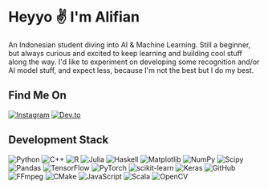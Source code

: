 # Heyyo ✌ I'm Alifian
An Indonesian student diving into AI & Machine Learning. Still a beginner, but always curious and excited to keep learning and building cool stuff along the way. I'd like to experiment on developing some recognition and/or AI model stuff, and expect less, because I'm not the best but I do my best.

## Find Me On
[![Instagram](https://img.shields.io/badge/Instagram-%23E4405F.svg?logo=Instagram&logoColor=white)](https://instagram.com/alifian.dev24)
[![Dev.to](https://img.shields.io/badge/Dev.to-0a0a0a.svg?logo=devdotto&logoColor=white)](https://dev.to/heyalifian)

## Development Stack
![Python](https://img.shields.io/badge/python-3670A0?style=plastic&logo=python&logoColor=ffdd54) ![C++](https://img.shields.io/badge/c++-%2300599C.svg?style=plastic&logo=c%2B%2B&logoColor=white) ![R](https://img.shields.io/badge/r-%23276DC3.svg?style=plastic&logo=r&logoColor=white) ![Julia](https://img.shields.io/badge/-Julia-9558B2?style=plastic&logo=julia&logoColor=white) ![Haskell](https://img.shields.io/badge/Haskell-5e5086?style=plastic&logo=haskell&logoColor=white) ![Matplotlib](https://img.shields.io/badge/Matplotlib-%23ffffff.svg?style=plastic&logo=Matplotlib&logoColor=black) ![NumPy](https://img.shields.io/badge/numpy-%23013243.svg?style=plastic&logo=numpy&logoColor=white) ![Scipy](https://img.shields.io/badge/SciPy-%230C55A5.svg?style=plastic&logo=scipy&logoColor=%white) ![Pandas](https://img.shields.io/badge/pandas-%23150458.svg?style=plastic&logo=pandas&logoColor=white) ![TensorFlow](https://img.shields.io/badge/TensorFlow-%23FF6F00.svg?style=plastic&logo=TensorFlow&logoColor=white) ![PyTorch](https://img.shields.io/badge/PyTorch-%23EE4C2C.svg?style=plastic&logo=PyTorch&logoColor=white) ![scikit-learn](https://img.shields.io/badge/scikit--learn-%23F7931E.svg?style=plastic&logo=scikit-learn&logoColor=white) ![Keras](https://img.shields.io/badge/Keras-%23D00000.svg?style=plastic&logo=Keras&logoColor=white) ![GitHub](https://img.shields.io/badge/github-%23121011.svg?style=plastic&logo=github&logoColor=white) ![FFmpeg](https://shields.io/badge/FFmpeg-%23171717.svg?logo=ffmpeg&style=plastic&labelColor=171717&logoColor=5cb85c) ![CMake](https://img.shields.io/badge/CMake-%23008FBA.svg?style=plastic&logo=cmake&logoColor=white) ![JavaScript](https://img.shields.io/badge/javascript-%23323330.svg?style=plastic&logo=javascript&logoColor=%23F7DF1E) ![Scala](https://img.shields.io/badge/scala-%23DC322F.svg?style=plastic&logo=scala&logoColor=white) ![OpenCV](https://img.shields.io/badge/OpenCV-5C3EE8.svg?style=plastic&logo=OpenCV&logoColor=white)
